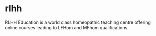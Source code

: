 # rlhh
RLHH Education is a world class homeopathic teaching centre offering online courses leading to LFHom and MFhom qualifications.
